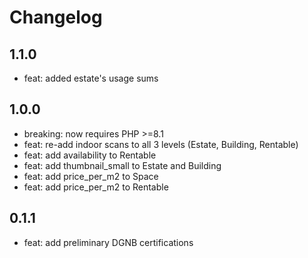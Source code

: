 # Changelog

## 1.1.0
- feat: added estate's usage sums

## 1.0.0
- breaking: now requires PHP >=8.1
- feat: re-add indoor scans to all 3 levels (Estate, Building, Rentable)
- feat: add availability to Rentable
- feat: add thumbnail_small to Estate and Building
- feat: add price_per_m2 to Space
- feat: add price_per_m2 to Rentable

## 0.1.1
- feat: add preliminary DGNB certifications